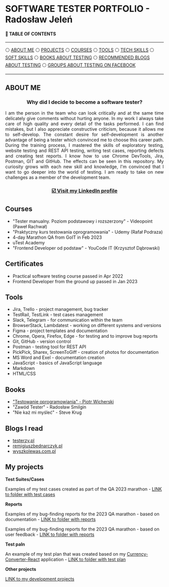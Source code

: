 # SOFTWARE TESTER PORTFOLIO - Radosław Jeleń 

#### :pushpin: TABLE OF CONTENTS

-----

:white_circle: [ABOUT ME](#aboutme)
:white_circle: [PROJECTS](#projects)
:white_circle: [COURSES](#courses)
:white_circle: [TOOLS](#tools)
:white_circle: [TECH SKILLS](#techskills)
:white_circle: [SOFT SKILLS](#softskills)
:white_circle: [BOOKS ABOUT TESTING](#books)
:white_circle: [RECOMMENDED BLOGS ABOUT TESTING](#blogs)
:white_circle: [GROUPS ABOUT TESTING ON FACEBOOK](#face)

-----

## <a name="aboutme">ABOUT ME</a>

 ### <p align="center"><b>Why did I decide to become a software tester?</b></p>
<p align="justify">I am the person in the team who can look critically and at the same time delicately give comments without hurting anyone. In my work I always take care of high quality and every detail of the tasks performed. I can find mistakes, but I also appreciate constructive criticism, because it allows me to self-develop. The constant desire for self-development is another advantage of being a tester which convinced me to choose this career path. During the training process, I mastered the skills of exploratory testing, website testing and REST API testing, writing test cases, reporting defects and creating test reports. I know how to use Chrome DevTools, Jira, Postman, GIT and GitHub. The effects can be seen in this repository. My curiosity grows with each new skill and knowledge, I'm convinced that I want to go deeper into the world of testing. I am ready to take on new challenges as a member of the development team.</p>

### <p align="center"><a href="https://linkedin.com/in/radosław-jeleń-904811255" target="_blank">☑️ Visit my <b>LinkedIn</b> profile</a></p>



## Courses
* "Tester manualny. Poziom podstawowy i rozszerzony" - Videopoint (Paweł Rachwał)
* "Praktyczny kurs testowania oprogramowania" - Udemy (Rafał Podraza)
* 4-day Marathon QA from GoIT in Feb 2023
* uTest Academy
* "Frontend Developer od podstaw" - YouCode IT (Krzysztof Dąbrowski)

## Certificates

* Practical software testing course passed in Apr 2022
* Frontend Developer from the ground up passed in Jan 2023

## Tools 

* Jira, Trello - project management, bug tracker
* TestRail, TestLink - test cases management
* Slack, Telegram - for communication within the team
* BrowserStack, Lambdatest - working on different systems and versions
* Figma - project templates and documentation
* Chrome, Opera, Firefox, Edge - for testing and to improve bug reports
* Git, GitHub - version control
* Postman - testing tool for REST API
* PickPick, Sharex, ScreenToGiff - creation of photos for documentation 
* MS Word and Exel - documentation creation
* JavaScript - basics of JavaScript language
* Markdown
* HTML/CSS

## Books

* ["Testowanie oprogramowiania" - Piotr Wicherski](https://pwicherski.gitbook.io/testowanie-oprogramowania/)
* "Zawód Tester" - Radosław Smilgin
* "Nie każ mi myśleć" - Steve Krug

## Blogs I read

* [testerzy.pl](https://testerzy.pl/)
* [remigiuszbednarczyk.pl](https://remigiuszbednarczyk.pl/)
* [wyszkolewas.com.pl](https://www.wyszkolewas.com.pl/blog/)

## My projects

**Test Suites/Cases**

Examples of my test cases created as part of the QA 2023 marathon - [LINK to folder with test cases](https://drive.google.com/drive/u/2/folders/1WhyyatFhwkK72J0r3P0Vg6e1Qi58RF5_)

**Reports**

Examples of my bug-finding reports for the 2023 QA marathon - based on documentation - [LINK to folder with reports](https://drive.google.com/drive/u/2/folders/1u9RlyiOYqHt3lAPUMxiXaTV8Qp3CQCnl)

Examples of my bug-finding reports for the 2023 QA marathon - based on user feedback - [LINK to folder with reports](https://drive.google.com/drive/u/2/folders/1jpuzLMv7H9T_5qZqGImmmjZ9umK6T-km)

**Test paln**

An example of my test plan that was created based on my [Currency-Converter-React](https://github.com/RadekJelen/currency-converter-React) application - [LINK to folder with test plan](https://drive.google.com/drive/folders/1EjFrEPvr394rudIwSHudR8KbQyK7_BWQ?usp=share_link)

**Other projects**

[LINK to my development projects](https://github.com/RadekJelen?tab=repositories)
